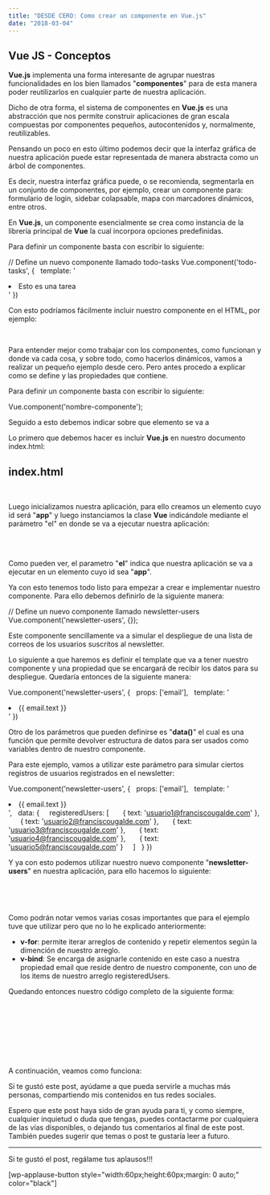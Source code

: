 ```yaml
---
title: "DESDE CERO: Como crear un componente en Vue.js"
date: "2018-03-04"
---
```


## Vue JS - Conceptos

**Vue.js** implementa una forma interesante de agrupar nuestras funcionalidades en los bien llamados "**componentes**" para de esta manera poder reutilizarlos en cualquier parte de nuestra aplicación.

Dicho de otra forma, el sistema de componentes en **Vue.js** es una abstracción que nos permite construir aplicaciones de gran escala compuestas por componentes pequeños, autocontenidos y, normalmente, reutilizables. 

Pensando un poco en esto último podemos decir que la interfaz gráfica de nuestra aplicación puede estar representada de manera abstracta como un árbol de componentes.

Es decir, nuestra interfaz gráfica puede, o se recomienda, segmentarla en un conjunto de componentes, por ejemplo, crear un componente para: formulario de login, sidebar colapsable, mapa con marcadores dinámicos, entre otros.

En **Vue.js**, un componente esencialmente se crea como instancia de la librería principal de **Vue** la cual incorpora opciones predefinidas.

Para definir un componente basta con escribir lo siguiente:

// Define un nuevo componente llamado todo-tasks
Vue.component('todo-tasks', {
  template: '<li>Esto es una tarea</li>'
})

Con esto podríamos fácilmente incluir nuestro componente en el HTML, por ejemplo:

<ul>
  <!-- Crea una instancia del componente todo-taks -->
  <todo-tasks></todo-tasks>
</ul>

Para entender mejor como trabajar con los componentes, como funcionan y donde va cada cosa, y sobre todo, como hacerlos dinámicos, vamos a realizar un pequeño ejemplo desde cero. Pero antes procedo a explicar como se define y las propiedades que contiene.

Para definir un componente basta con escribir lo siguiente:

Vue.component('nombre-componente');

Seguido a esto debemos indicar sobre que elemento se va a 

Lo primero que debemos hacer es incluir **Vue.js** en nuestro documento index.html:

## index.html

<!DOCTYPE html>
<html>
<head>
  <title>Desde Cero: Cromo crear un componente en Vue.js</title>
  <!-- Incluimos Vue.js desde CDN -->
  <script src="https://cdn.jsdelivr.net/npm/vue"></script>
</head>
<body>
</body>
</html>

Luego inicializamos nuestra aplicación, para ello creamos un elemento cuyo id será "**app**" y luego instanciamos la clase **Vue** indicándole mediante el parámetro "el" en donde se va a ejecutar nuestra aplicación:

<!DOCTYPE html>
<html>
<head>
  <title>Desde Cero: Cromo crear un componente en Vue.js</title>
  <!-- Incluimos Vue.js desde CDN -->
  <script src="https://cdn.jsdelivr.net/npm/vue"></script>
</head>
<body>
  <div id="app"></div>
  <script>
    var app = new Vue({
      el: '#app',
    });
  </script>
</body>
</html>

Como pueden ver, el parametro "**el**" indica que nuestra aplicación se va a ejecutar en un elemento cuyo id sea "**app**".

Ya con esto tenemos todo listo para empezar a crear e implementar nuestro componente. Para ello debemos definirlo de la siguiente manera:

// Define un nuevo componente llamado newsletter-users
Vue.component('newsletter-users', {});

Este componente sencillamente va a simular el despliegue de una lista de correos de los usuarios suscritos al newsletter.

Lo siguiente a que haremos es definir el template que va a tener nuestro componente y una propiedad que se encargará de recibir los datos para su despliegue. Quedaría entonces de la siguiente manera:

Vue.component('newsletter-users', {
  props: \['email'\],
  template: '<li>{{ email.text }}</li>'
})

Otro de los parámetros que pueden definirse es "**data()**" el cual es una función que permite devolver estructura de datos para ser usados como variables dentro de nuestro componente.

Para este ejemplo, vamos a utilizar este parámetro para simular ciertos registros de usuarios registrados en el newsletter:

Vue.component('newsletter-users', {
  props: \['email'\],
  template: '<li>{{ email.text }}</li>',
  data: {
    registeredUsers: \[
      { text: 'usuario1@franciscougalde.com' },
      { text: 'usuario2@franciscougalde.com' },
      { text: 'usuario3@franciscougalde.com' },
      { text: 'usuario4@franciscougalde.com' },
      { text: 'usuario5@franciscougalde.com' }
    \]
  }
})

Y ya con esto podemos utilizar nuestro nuevo componente "**newsletter-users**" en nuestra aplicación, para ello hacemos lo siguiente:

<div id="app">
  <ul>
    <!-- Ahora le pasamos a cada newsletter-users la propiedad email     -->
    <!-- que representa un objeto cuyo contenido dinámico proviene del array 
         de objetos registerdUsers -->
    <newsletter-users v-for="user in registerdUSers" v-bind:email="user"></newsletter-users>
  </ul>
</div>

Como podrán notar vemos varias cosas importantes que para el ejemplo tuve que utilizar pero que no lo he explicado anteriormente:

- **v-for**: permite iterar arreglos de contenido y repetir elementos según la dimención de nuestro arreglo.
- **v-bind**: Se encarga de asignarle contenido en este caso a nuestra propiedad email que reside dentro de nuestro componente, con uno de los items de nuestro arreglo registeredUsers.

Quedando entonces nuestro código completo de la siguiente forma:

<!DOCTYPE html>
<html>
<head>
  <title>Desde Cero: Cromo crear un componente en Vue.js</title>
  <!-- Incluimos Vue.js desde CDN -->
  <script src="https://cdn.jsdelivr.net/npm/vue"></script>
</head>
<body>
  <div id="app">
    <ul>
      <!-- Ahora le pasamos a cada newsletter-users la propiedad email     -->
      <!-- que representa un objeto cuyo contenido dinámico proviene del array 
           de objetos registerdUsers -->
      <newsletter-users v-for="user in registeredUsers" v-bind:email="user"></newsletter-users>
    </ul>
  </div>
  <script>
    Vue.component('newsletter-users', {
      props: \['email'\],
      template: '<li>{{ email.text }}</li>'
    })
    
    var app = new Vue({
      el: '#app',
      data: {
        registeredUsers: \[
          { text: 'usuario1@franciscougalde.com' },
          { text: 'usuario2@franciscougalde.com' },
          { text: 'usuario3@franciscougalde.com' },
          { text: 'usuario4@franciscougalde.com' },
          { text: 'usuario5@franciscougalde.com' }
        \]
      }
    });
  </script>
</body>
</html>

A continuación, veamos como funciona:

Si te gustó este post, ayúdame a que pueda servirle a muchas más personas, compartiendo mis contenidos en tus redes sociales.

Espero que este post haya sido de gran ayuda para ti, y como siempre, cualquier inquietud o duda que tengas, puedes contactarme por cualquiera de las vías disponibles, o dejando tus comentarios al final de este post. También puedes sugerir que temas o post te gustaría leer a futuro.

* * *

Si te gustó el post, regálame tus aplausos!!!

\[wp-applause-button style="width:60px;height:60px;margin: 0 auto;" color="black"\]
